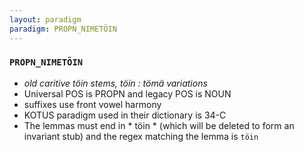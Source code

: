 ```yaml
---
layout: paradigm
paradigm: PROPN_NIMETÖIN
---
```

### ` PROPN_NIMETÖIN `

* _old caritive töin stems, töin : tömä variations_
* Universal POS is PROPN and legacy POS is NOUN
* suffixes use front vowel harmony
* KOTUS paradigm used in their dictionary is 34-C
* The lemmas must end in * töin * (which will be deleted to form an invariant stub) and the regex matching the lemma is ` töin `
